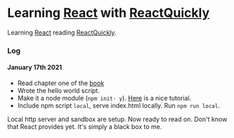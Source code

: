 # Learning [React](https://reactjs.org/) with [ReactQuickly](http://reactquickly.co/)
Learning [React](https://reactjs.org/) reading [ReactQuickly](http://reactquickly.co/).

### Log
#### January 17th 2021
 - Read chapter one of the [book](https://www.manning.com/books/react-quickly)
 - Wrote the hello world script.
 - Make it a node module (`npm init- y`). [Here](https://www.digitalocean.com/community/tutorials/how-to-create-a-node-js-module) is a nice tutorial.
 - Include npm script `local`, serve index.html locally. Run `npm run local`.

Local http server and sandbox are setup. Now ready to read on. Don't know that React provides yet. It's simply a black box to me.